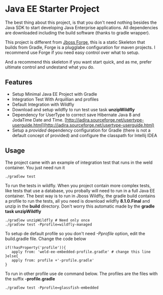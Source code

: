 Java EE Starter Project
========================

The best thing about this project, is that you don't need nothing besides the Java SDK to start developing Java Enterprise applications. All dependencies are downloaded including the build software (thanks to gradle wrapper).

This project is different from [Jboss Forge], this is a static Skeleton that builds from Gradle, Forge is a plugglabe configuration for maven projects. I recommend use Forge if you need easy control over what to setup. 

And a recommend this skeleton if you want start quick, and as me, prefer ultimate control and undestand what you do.

## Features

* Setup Minimal Java EE Project with Gradle
* Integration Test With Arquillian and profiles
* Default Integration with Wildfly
* Download and setup wildfly to run test use task **unzipWildfly**
* Dependency for UserType to correct save Hibernate Java 8 and JodaTime Date and Time. [http://jadira.sourceforge.net/usertype-userguide.html](http://jadira.sourceforge.net/usertype-userguide.html)
* Setup a _provided_ dependency configuration for Gradle (there is not a default concept of provided) and configure the classpath for Intellij IDEA

## Usage

The project came with an example of integration test that runs in the weld container. You just need run it

```
./gradlew test
```

To run the tests in wildfly. When you project contain more complex tests, like tests that use a database, you probally will need to run in a full Java EE container. The best way is to run in Jboss Wildfly, the gradle build contains a profile to run the tests, all you need is download wildfly **8.1.0.Final** and unzip in the **build** directory. Don't worry this automatic made by the __gradle task unzipWildfly__

```
./gradlew unzipWildfly # Need only once
./gradlew test -Pprofile=wildfly-managed
```

To setup de default profile so you don't need *-Pprofile* option, edit the build.gradle file. Change the code below
    
    if(!hasProperty('profile')){
       apply from: 'weld-ee-embedded-profile.gradle' # change this line
    }else{
       apply from: profile +'-profile.gradle'
    }

To run in other profile use de command below. The profiles are the files with the suffix **-profile.gradle**

```
./gradlew test -Pprofile=glassfish-embedded
```
[Jboss Forge]:(http://forge.jboss.org)